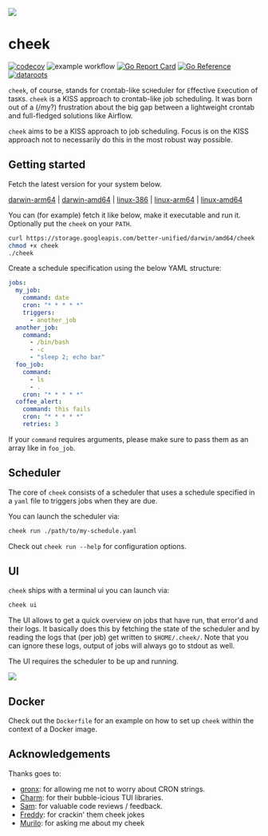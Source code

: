 ![](https://dataroots.io/cheek.png)

# cheek

[![codecov](https://codecov.io/gh/datarootsio/cheek/branch/main/graph/badge.svg?token=011KCCGPE6)](https://codecov.io/gh/datarootsio/cheek) ![example workflow](https://github.com/datarootsio/cheek/actions/workflows/ci.yml/badge.svg) [![Go Report Card](https://goreportcard.com/badge/github.com/datarootsio/cheek)](https://goreportcard.com/report/github.com/datarootsio/cheek) [![Go Reference](https://pkg.go.dev/badge/github.com/datarootsio/cheek.svg)](https://pkg.go.dev/github.com/datarootsio/cheek) [![dataroots](https://dataroots.io/maintained.svg)](https://dataroots.io/)


`cheek`, of course, stands for `C`rontab-like sc`H`eduler for `E`ffective `E`xecution of tas`K`s. `cheek` is a KISS approach to crontab-like job scheduling. It was born out of a (/my?) frustration about the big gap between a lightweight crontab and full-fledged solutions like Airflow.

`cheek` aims to be a KISS approach to job scheduling. Focus is on the KISS approach not to necessarily do this in the most robust way possible.


## Getting started

Fetch the latest version for your system below.

[darwin-arm64](https://storage.googleapis.com/better-unified/darwin/arm64/cheek) |
[darwin-amd64](https://storage.googleapis.com/better-unified/darwin/amd64/cheek) |
[linux-386](https://storage.googleapis.com/better-unified/linux/386/cheek) |
[linux-arm64](https://storage.googleapis.com/better-unified/linux/arm64/cheek) |
[linux-amd64](https://storage.googleapis.com/better-unified/linux/amd64/cheek)

You can (for example) fetch it like below, make it executable and run it. Optionally put the `cheek` on your `PATH`.

```sh
curl https://storage.googleapis.com/better-unified/darwin/amd64/cheek -o cheek
chmod +x cheek
./cheek
```

Create a schedule specification using the below YAML structure:

```yaml
jobs:
  my_job:
    command: date
    cron: "* * * * *"
    triggers:
      - another_job
  another_job:
    command:
      - /bin/bash
      - -c
      - "sleep 2; echo bar"
  foo_job:
    command:
      - ls
      - .
    cron: "* * * * *"
  coffee_alert:
    command: this fails
    cron: "* * * * *"
    retries: 3
```

If your `command` requires arguments, please make sure to pass them as an array like in `foo_job`.

## Scheduler

The core of `cheek` consists of a scheduler that uses a schedule specified in a `yaml` file to triggers jobs when they are due.

You can launch the scheduler via: 

```sh
cheek run ./path/to/my-schedule.yaml
```

Check out `cheek run --help` for configuration options.

## UI

`cheek` ships with a terminal ui you can launch via:

```sh
cheek ui
```

The UI allows to get a quick overview on jobs that have run, that error'd and their logs. It basically does this by fetching the state of the scheduler and by reading the logs that (per job) get written to `$HOME/.cheek/`. Note that you can ignore these logs, output of jobs will always go to stdout as well.

The UI requires the scheduler to be up and running.

![](https://storage.googleapis.com/better-unified/ui-screenshot.png)


## Docker

Check out the `Dockerfile` for an example on how to set up `cheek` within the context of a Docker image.

## Acknowledgements

Thanks goes to:
- [gronx](https://github.com/adhocore/gronx): for allowing me not to worry about CRON strings.
- [Charm](https://www.charm.sh/): for their bubble-icious TUI libraries.
- [Sam](https://github.com/sdebruyn): for valuable code reviews / feedback.
- [Freddy](https://github.com/frederikdesmedt): for crackin' them cheek jokes
- [Murilo](https://github.com/murilo-cunha): for asking me about my cheek